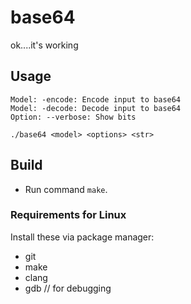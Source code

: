 # base64

ok....it's working

## Usage

```
Model: -encode: Encode input to base64
Model: -decode: Decode input to base64
Option: --verbose: Show bits

./base64 <model> <options> <str>
```

## Build

 - Run command `make`.

### Requirements for Linux

Install these via package manager:

 - git
 - make
 - clang
 - gdb // for debugging

